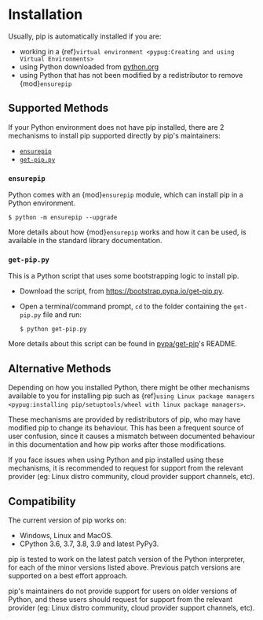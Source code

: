 # Installation

Usually, pip is automatically installed if you are:

- working in a
  {ref}`virtual environment <pypug:Creating and using Virtual Environments>`
- using Python downloaded from [python.org](https://www.python.org)
- using Python that has not been modified by a redistributor to remove
  {mod}`ensurepip`

## Supported Methods

If your Python environment does not have pip installed, there are 2 mechanisms
to install pip supported directly by pip's maintainers:

- [`ensurepip`](#using-ensurepip)
- [`get-pip.py`](#using-get-pip-py)

### `ensurepip`

Python comes with an {mod}`ensurepip` module, which can install pip in a
Python environment.

```{pip-cli}
$ python -m ensurepip --upgrade
```

More details about how {mod}`ensurepip` works and how it can be used, is
available in the standard library documentation.

### `get-pip.py`

This is a Python script that uses some bootstrapping logic to install
pip.

- Download the script, from <https://bootstrap.pypa.io/get-pip.py>.
- Open a terminal/command prompt, `cd` to the folder containing the
  `get-pip.py` file and run:

  ```{pip-cli}
  $ python get-pip.py
  ```

More details about this script can be found in [pypa/get-pip]'s README.

[pypa/get-pip]: https://github.com/pypa/get-pip

## Alternative Methods

Depending on how you installed Python, there might be other mechanisms
available to you for installing pip such as
{ref}`using Linux package managers <pypug:installing pip/setuptools/wheel with linux package managers>`.

These mechanisms are provided by redistributors of pip, who may have modified
pip to change its behaviour. This has been a frequent source of user confusion,
since it causes a mismatch between documented behaviour in this documentation
and how pip works after those modifications.

If you face issues when using Python and pip installed using these mechanisms,
it is recommended to request for support from the relevant provider (eg: Linux
distro community, cloud provider support channels, etc).

## Compatibility

The current version of pip works on:

- Windows, Linux and MacOS.
- CPython 3.6, 3.7, 3.8, 3.9 and latest PyPy3.

pip is tested to work on the latest patch version of the Python interpreter,
for each of the minor versions listed above. Previous patch versions are
supported on a best effort approach.

pip's maintainers do not provide support for users on older versions of Python,
and these users should request for support from the relevant provider
(eg: Linux distro community, cloud provider support channels, etc).

[^python]: The `ensurepip` module was added to the Python standard library in Python 3.4.
